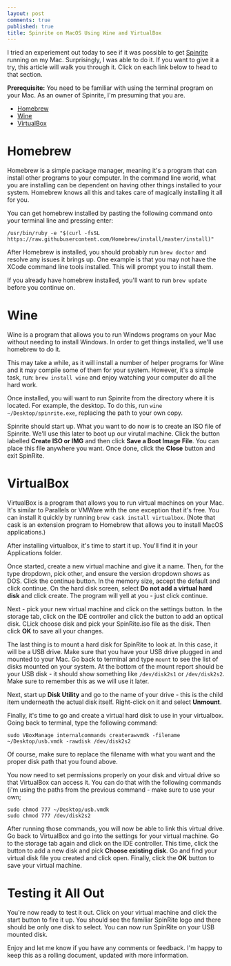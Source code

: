 ```yaml
---
layout: post
comments: true
published: true
title: Spinrite on MacOS Using Wine and VirtualBox
---
```


I tried an experiement out today to see if it was possible to get [Spinrite](https://www.grc.com) running on my Mac. Surprisingly, I was able to do it. If you want to give it a try, this article will walk you through it. Click on each link below to head to that section.

**Prerequisite:** You need to be familiar with using the terminal program on your Mac. As an owner of Spinrite, I'm presuming that you are.

<!--more-->

* [Homebrew](#homebrew)
* [Wine](#wine)
* [VirtualBox](#virtualbox)

# Homebrew

Homebrew is a simple package manager, meaning it's a program that can install other programs to your computer. In the command line world, what you are installing can be dependent on having other things installed to your system. Homebrew knows all this and takes care of magically installing it all for you.

You can get homebrew installed by pasting the following command onto your terminal line and pressing enter:

    /usr/bin/ruby -e "$(curl -fsSL https://raw.githubusercontent.com/Homebrew/install/master/install)"

After Homebrew is installed, you should probably run `brew doctor` and resolve any issues it brings up. One example is that you may not have the XCode command line tools installed. This will prompt you to install them.

If you already have homebrew installed, you'll want to run `brew update` before you continue on.

# Wine

Wine is a program that allows you to run Windows programs on your Mac without needing to install Windows. In order to get things installed, we'll use homebrew to do it.

This may take a while, as it will install a number of helper programs for Wine and it may compile some of them for your system. However, it's a simple task, run: `brew install wine` and enjoy watching your computer do all the hard work.

Once installed, you will want to run Spinrite from the directory where it is located. For example, the desktop. To do this, run `wine ~/Desktop/spinrite.exe`, replacing the path to your own copy.

Spinrite should start up. What you want to do now is to create an ISO file of Spinrite. We'll use this later to boot up our virutal machine. Click the button labelled **Create ISO or IMG** and then click **Save a Boot Image File**. You can place this file anywhere you want. Once done, click the **Close** button and exit SpinRite.

# VirtualBox

VirtualBox is a program that allows you to run virtual machines on your Mac. It's similar to Parallels or VMWare with the one exception that it's free. You can install it quickly by running `brew cask install virtualbox`. (Note that cask is an extension program to Homebrew that allows you to install MacOS applications.)

After installing virtualbox, it's time to start it up. You'll find it in your Applications folder.

Once started, create a new virtual machine and give it a name. Then, for the type dropdown, pick other, and ensure the version dropdown shows as DOS. Click the continue button. In the memory size, accept the default and click continue. On the hard disk screen, select **Do not add a virtual hard disk** and click create. The program will yell at you - just click continue.

Next - pick your new virtual machine and click on the settings button. In the storage tab, click on the IDE controller and click the button to add an optical disk. CLick choose disk and pick your SpinRite.iso file as the disk. Then click **OK** to save all your changes.

The last thing is to mount a hard disk for SpinRite to look at. In this case, it will be a USB drive. Make sure that you have your USB drive plugged in and mounted to your Mac. Go back to terminal and type `mount` to see the list of disks mounted on your system. At the bottom of the mount report should be your USB disk - it should show something like `/dev/disk2s1` or `/dev/disk2s2`. Make sure to remember this as we will use it later.

Next, start up **Disk Utility** and go to the name of your drive - this is the child item underneath the actual disk itself. Right-click on it and select **Unmount**.

Finally, it's time to go and create a virtual hard disk to use in your virtualbox. Going back to terminal, type the following command:

    sudo VBoxManage internalcommands createrawvmdk -filename ~/Desktop/usb.vmdk -rawdisk /dev/disk2s2

Of course, make sure to replace the filename with what you want and the proper disk path that you found above.

You now need to set permissions properly on your disk and virtual drive so that VirtualBox can access it. You can do that with the following commands (i'm using the paths from the previous command - make sure to use your own;

    sudo chmod 777 ~/Desktop/usb.vmdk
    sudo chmod 777 /dev/disk2s2

After running those commands, you will now be able to link this virtual drive. Go back to VirtualBox and go into the settings for your virtual machine. Go to the storage tab again and click on the IDE controller. This time, click the button to add a new disk and pick **Choose existing disk**. Go and find your virtual disk file you created and click open. Finally, click the **OK** button to save your virtual machine.

# Testing it All Out

You're now ready to test it out. Click on your virtual machine and click the start button to fire it up. You should see the familiar SpinRite logo and there should be only one disk to select. You can now run SpinRite on your USB mounted disk.

Enjoy and let me know if you have any comments or feedback. I'm happy to keep this as a rolling document, updated with more information.